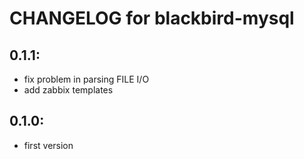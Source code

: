 # CHANGELOG for blackbird-mysql

## 0.1.1:

* fix problem in parsing FILE I/O
* add zabbix templates

## 0.1.0:

* first version
